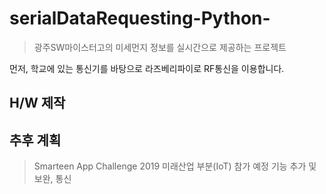 # serialDataRequesting-Python-
> 광주SW마이스터고의 미세먼지 정보를 실시간으로 제공하는 프로젝트

먼저, 학교에 있는 통신기를 바탕으로 라즈베리파이로 RF통신을 이용합니다.

## H/W 제작


## 추후 계획
> Smarteen App Challenge 2019 미래산업 부분(IoT) 참가 예정
기능 추가 및 보완, 통신 
